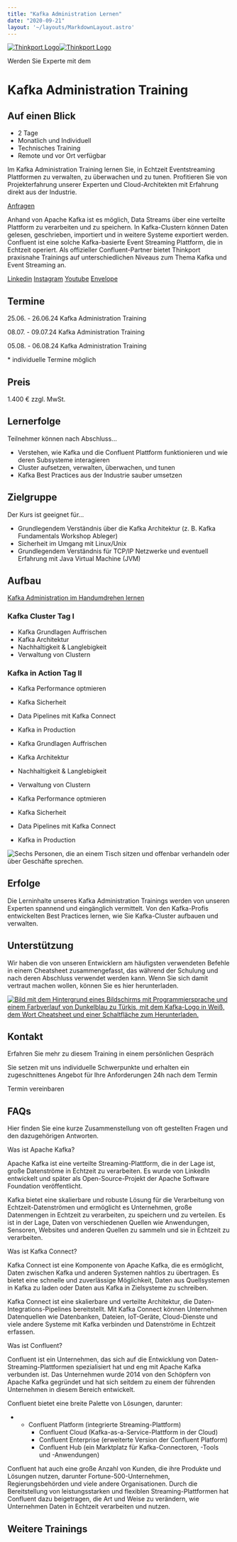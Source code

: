 ```yaml
---
title: "Kafka Administration Lernen"
date: "2020-09-21"
layout: '~/layouts/MarkdownLayout.astro'
---
```


 [![Thinkport Logo](images/Logo_horizontral_new-q79kisryfbimg521qvcamhuu9zgajwl52ie1tm6q0s.png "Logo Bright Colours")](https://thinkport.digital)[![Thinkport Logo](images/Logo_horizontral_new-q79kisryfbimg521qvcamhuu9zgajwl52ie1tm6q0s.png "Logo Bright Colours")](https://thinkport.digital)

Werden Sie Experte mit dem

# Kafka Administration Training

## Auf einen Blick

* 2 Tage
* Monatlich und Individuell
* Technisches Training
* Remote und vor Ort verfügbar

Im Kafka Administration Training lernen Sie, in Echtzeit Eventstreaming Plattformen zu verwalten, zu überwachen und zu tunen. Profitieren Sie von Projekterfahrung unserer Experten und Cloud-Architekten mit Erfahrung direkt aus der Industrie.

[Anfragen](#sec1)

Anhand von Apache Kafka ist es möglich, Data Streams über eine verteilte Plattform zu verarbeiten und zu speichern. In Kafka-Clustern können Daten gelesen, geschrieben, importiert und in weitere Systeme exportiert werden. Confluent ist eine solche Kafka-basierte Event Streaming Plattform, die in Echtzeit operiert. Als offizieller Confluent-Partner bietet Thinkport praxisnahe Trainings auf unterschiedlichen Niveaus zum Thema Kafka und Event Streaming an.

[](#linksection)[Linkedin](https://www.linkedin.com/company/11759873) [Instagram](https://www.instagram.com/thinkport/) [Youtube](https://www.youtube.com/channel/UCnke3WYRT6bxuMK2t4jw2qQ) [Envelope](mailto:tdrechsel@thinkport.digital)

## Termine

25.06. - 26.06.24 Kafka Administration Training

08.07. - 09.07.24 Kafka Administration Training  

05.08. - 06.08.24 Kafka Administration Training  

\* individuelle Termine möglich

## Preis

1.400 € zzgl. MwSt.

## Lernerfolge

Teilnehmer können nach Abschluss...

* Verstehen, wie Kafka und die Confluent Plattform funktionieren und wie deren Subsysteme interagieren
* Cluster aufsetzen, verwalten, überwachen, und tunen
* Kafka Best Practices aus der Industrie sauber umsetzen

## Zielgruppe

Der Kurs ist geeignet für...

* Grundlegendem Verständnis über die Kafka Architektur (z. B. Kafka Fundamentals Workshop Ableger)
* Sicherheit im Umgang mit Linux/Unix
* Grundlegendem Verständnis für TCP/IP Netzwerke und eventuell Erfahrung mit Java Virtual Machine (JVM)

## Aufbau

[Kafka Administration im Handumdrehen lernen](https://www.hashicorp.com/)

### Kafka Cluster Tag I

* Kafka Grundlagen Auffrischen
* Kafka Architektur
* Nachhaltigkeit & Langlebigkeit
* Verwaltung von Clustern

### Kafka in Action Tag II

* Kafka Performance optmieren
* Kafka Sicherheit
* Data Pipelines mit Kafka Connect
* Kafka in Production​

* Kafka Grundlagen Auffrischen
* Kafka Architektur
* Nachhaltigkeit & Langlebigkeit
* Verwaltung von Clustern

* Kafka Performance optmieren
* Kafka Sicherheit
* Data Pipelines mit Kafka Connect
* Kafka in Production

![Sechs Personen, die an einem Tisch sitzen und offenbar verhandeln oder über Geschäfte sprechen.](images/DSC01530-1024x683.jpg)

## Erfolge

Die Lerninhalte unseres Kafka Administration Trainings werden von unseren Experten spannend und eingänglich vermittelt. Von den Kafka-Profis entwickelten Best Practices lernen, wie Sie Kafka-Cluster aufbauen und verwalten.

## Unterstützung

Wir haben die von unseren Entwicklern am häufigsten verwendeten Befehle in einem Cheatsheet zusammengefasst, das während der Schulung und nach deren Abschluss verwendet werden kann. Wenn Sie sich damit vertraut machen wollen, können Sie es hier herunterladen.

[![Bild mit dem Hintergrund eines Bildschirms mit Programmiersprache und einem Farbverlauf von Dunkelblau zu Türkis, mit dem Kafka-Logo in Weiß, dem Wort Cheatsheet und einer Schaltfläche zum Herunterladen.](images/kafka-1024x683.webp)](https://thinkport.digital/wp-content/uploads/2023/11/Kafka_Cheatsheet.pdf)

## Kontakt

Erfahren Sie mehr zu diesem Training in einem persönlichen Gespräch

Sie setzen mit uns individuelle Schwerpunkte und erhalten ein zugeschnittenes Angebot für Ihre Anforderungen 24h nach dem Termin

 Termin vereinbaren

## FAQs

Hier finden Sie eine kurze Zusammenstellung von oft gestellten Fragen und den dazugehörigen Antworten.

Was ist Apache Kafka?

Apache Kafka ist eine verteilte Streaming-Plattform, die in der Lage ist, große Datenströme in Echtzeit zu verarbeiten. Es wurde von LinkedIn entwickelt und später als Open-Source-Projekt der Apache Software Foundation veröffentlicht.

Kafka bietet eine skalierbare und robuste Lösung für die Verarbeitung von Echtzeit-Datenströmen und ermöglicht es Unternehmen, große Datenmengen in Echtzeit zu verarbeiten, zu speichern und zu verteilen. Es ist in der Lage, Daten von verschiedenen Quellen wie Anwendungen, Sensoren, Websites und anderen Quellen zu sammeln und sie in Echtzeit zu verarbeiten.

Was ist Kafka Connect?

Kafka Connect ist eine Komponente von Apache Kafka, die es ermöglicht, Daten zwischen Kafka und anderen Systemen nahtlos zu übertragen. Es bietet eine schnelle und zuverlässige Möglichkeit, Daten aus Quellsystemen in Kafka zu laden oder Daten aus Kafka in Zielsysteme zu schreiben.

Kafka Connect ist eine skalierbare und verteilte Architektur, die Daten-Integrations-Pipelines bereitstellt. Mit Kafka Connect können Unternehmen Datenquellen wie Datenbanken, Dateien, IoT-Geräte, Cloud-Dienste und viele andere Systeme mit Kafka verbinden und Datenströme in Echtzeit erfassen.

Was ist Confluent?

Confluent ist ein Unternehmen, das sich auf die Entwicklung von Daten-Streaming-Plattformen spezialisiert hat und eng mit Apache Kafka verbunden ist. Das Unternehmen wurde 2014 von den Schöpfern von Apache Kafka gegründet und hat sich seitdem zu einem der führenden Unternehmen in diesem Bereich entwickelt.

Confluent bietet eine breite Palette von Lösungen, darunter:

* - Confluent Platform (integrierte Streaming-Plattform)
    - Confluent Cloud (Kafka-as-a-Service-Plattform in der Cloud)
    - Confluent Enterprise (erweiterte Version der Confluent Platform)
    - Confluent Hub (ein Marktplatz für Kafka-Connectoren, -Tools und -Anwendungen)

Confluent hat auch eine große Anzahl von Kunden, die ihre Produkte und Lösungen nutzen, darunter Fortune-500-Unternehmen, Regierungsbehörden und viele andere Organisationen. Durch die Bereitstellung von leistungsstarken und flexiblen Streaming-Plattformen hat Confluent dazu beigetragen, die Art und Weise zu verändern, wie Unternehmen Daten in Echtzeit verarbeiten und nutzen.

## Weitere Trainings
